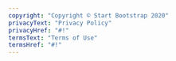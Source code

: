 ```yaml
---
copyright: "Copyright © Start Bootstrap 2020"
privacyText: "Privacy Policy"
privacyHref: "#!"
termsText: "Terms of Use"
termsHref: "#!"
---
```

